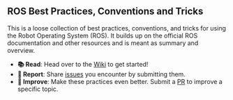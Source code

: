 ## ROS Best Practices, Conventions and Tricks

This is a loose collection of best practices, conventions, and tricks for using the Robot Operating System (ROS). It builds up on the official ROS documentation and other resources and is meant as summary and overview.

- **📚 Read**: Head over to the [Wiki](https://github.com/leggedrobotics/ros_best_practices/wiki) to get started!
- **🐛 Report**: Share [issues](https://github.com/leggedrobotics/ros_best_practices/issues) you encounter by submitting them. 
- **🔧 Improve**: Make these practices even better. Submit a [PR](https://github.com/leggedrobotics/ros_best_practices/pulls) to improve a specific topic. 
